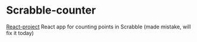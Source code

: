 # Scrabble-counter
<a href="https://k0m11.github.io/Scrabble-counter/" target="_blank">React-project</a>
React app for counting points in Scrabble
(made mistake, will fix it today)
